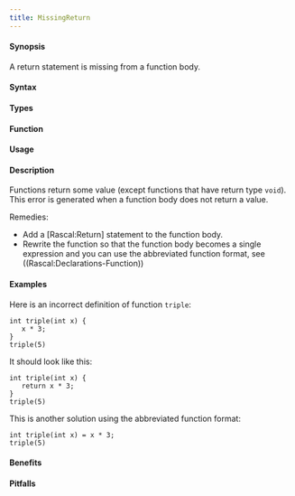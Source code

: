 ```yaml
---
title: MissingReturn
---
```


#### Synopsis

A return statement is missing from a function body.

#### Syntax

#### Types

#### Function
       
#### Usage

#### Description

Functions return some value (except functions that have return type `void`).
This error is generated when a function body does not return a value.

Remedies:

*  Add a [Rascal:Return] statement to the function body.
*  Rewrite the function so that the function body becomes a single expression and you can use the abbreviated function format, see ((Rascal:Declarations-Function))

#### Examples

Here is an incorrect definition of function `triple`:
```rascal-shell,error
int triple(int x) {
   x * 3;
}
triple(5)
```
It should look like this:
```rascal-shell
int triple(int x) {
   return x * 3;
}
triple(5)
```
This is another solution using the abbreviated function format:
```rascal-shell
int triple(int x) = x * 3;
triple(5)
```

#### Benefits

#### Pitfalls

